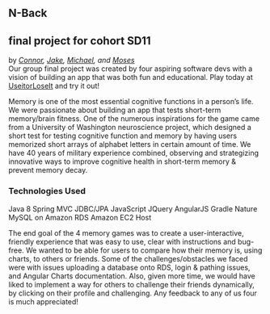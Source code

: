 ## N-Back
final project for cohort SD11
---
by *[Connor](https://github.com/csgibson4/), [Jake](https://github.com/JakePaul787), [Michael](https://github.com/Maldojavadev1969), and [Moses](https://github.com/moseslee88)*<br>
Our group final project was created by four aspiring software devs with a vision of building an app that was both fun and educational. Play today at [UseitorLoseIt](http://csgibson4.com:8080/N-BackREST/#/) and try it out! 


Memory is one of the most essential cognitive functions in a person’s life. We were passionate about building an app that tests short-term memory/brain fitness. One of the numerous inspirations for the game came from a University of Washington neuroscience project, which designed a short test for testing cognitive function and memory by having users memorized short arrays of alphabet letters in certain amount of time. 
We have 40 years of military experience combined, observing and strategizing innovative ways to improve cognitive health in short-term memory & prevent memory decay.



### Technologies Used

Java 8
Spring MVC
JDBC/JPA
JavaScript
JQuery
AngularJS
Gradle Nature
MySQL on Amazon RDS
Amazon EC2 Host

The end goal of the 4 memory games was to create a user-interactive, friendly experience that was easy to use, clear with instructions and bug-free.  We wanted to be able for users to compare how their memory is, using charts, to others or friends.  Some of the challenges/obstacles we faced were with issues uploading a database onto RDS, login & pathing issues, and Angular Charts documentation. Also, given more time, we would have liked to implement a way for others to challenge their friends dynamically, by clicking on their profile and challenging. Any feedback to any of us four is much appreciated!
